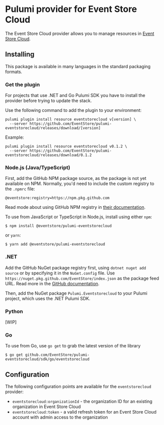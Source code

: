 # Pulumi provider for Event Store Cloud

The Event Store Cloud provider allows you to manage resources in [Event Store Cloud](https://eventstore.com/cloud).

## Installing

This package is available in many languages in the standard packaging formats.

### Get the plugin

For projects that use .NET and Go Pulumi SDK you have to install the provider before trying to update the stack.

Use the following command to add the plugin to your environment:

```
pulumi plugin install resource eventstorecloud v[version] \
  --server https://github.com/EventStore/pulumi-eventstorecloud/releases/download/[version]
```

Example:

```
pulumi plugin install resource eventstorecloud v0.1.2 \
  --server https://github.com/EventStore/pulumi-eventstorecloud/releases/download/0.1.2
```

### Node.js (Java/TypeScript)

First, add the GitHub NPM package source, as the package is not yet available on NPM. Normally, you'd need to include the custom registry to the `.npmrc` file:

```
@eventstore:registry=https://npm.pkg.github.com
```

Read mode about using GitHub NPM registry in [their documentation](https://docs.github.com/en/packages/working-with-a-github-packages-registry/working-with-the-npm-registry).

To use from JavaScript or TypeScript in Node.js, install using either `npm`:

    $ npm install @eventstore/pulumi-eventstorecloud

or `yarn`:

    $ yarn add @eventstore/pulumi-eventstorecloud

### .NET

Add the GitHub NuGet package registry first, using `dotnet nuget add source` or by specifying it in the `NuGet.config` file. Use `https://nuget.pkg.github.com/EventStore/index.json` as the package feed URL. Read more in the [GitHub documentation](https://docs.github.com/en/packages/working-with-a-github-packages-registry/working-with-the-nuget-registry).

Then, add the NuGet package `Pulumi.Eventstorecloud` to your Pulumi project, which uses the .NET Pulumi SDK.

### Python

[WIP]

### Go

To use from Go, use `go get` to grab the latest version of the library

    $ go get github.com/EventStore/pulumi-eventstorecloud/sdk/go/eventstorecloud

## Configuration

The following configuration points are available for the `eventstorecloud` provider:

- `eventstorecloud:organizationId` - the organization ID for an existing organization in Event Store Cloud
- `eventstorecloud:token` - a valid refresh token for an Event Store Cloud account with admin access to the organization


